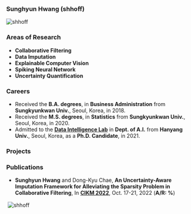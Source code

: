 ### Sunghyun Hwang (shhoff)

<p align="left"> <img src="https://komarev.com/ghpvc/?username=shhoff" alt="shhoff" /> </p>

### Areas of Research
- **Collaborative Filtering**
- **Data Imputation**
- **Explainable Computer Vision**
- **Spiking Neural Network**
- **Uncertainty Quantification**

### Careers
- Received the **B.A. degrees**, in **Business Administration** from **Sungkyunkwan Univ.**, Seoul, Korea, in 2018.
- Received the **M.S. degrees**, in **Statistics** from **Sungkyunkwan Univ.**, Seoul, Korea, in 2020.
- Admitted to the [**Data Intelligence Lab**](https://dilab.hanyang.ac.kr) in **Dept. of A.I.** from **Hanyang Univ.**, Seoul, Korea, as a **Ph.D. Candidate**, in 2021.

### Projects

### Publications
- **Sunghyun Hwang** and Dong-Kyu Chae, **An Uncertainty-Aware Imputation Framework for Alleviating the Sparsity Problem in Collaborative Filtering**, In [**CIKM 2022**](https://www.cikm2022.org), Oct. 17-21, 2022 (**A/R: %**)

<p>&nbsp;<img align="center" src="https://github-readme-stats.vercel.app/api?username=shhoff&show_icons=true" alt="shhoff" /></p>
